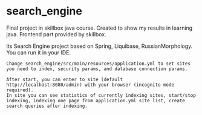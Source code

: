# search_engine
Final project in skillbox java course. Created to show my results in learning java.
Frontend part provided by skillbox.

Its Search Engine project based on Spring, Liquibase, RussianMorphology. You can run it in your IDE.

    Change search_engine/src/main/resources/application.yml to set sites you need to index, security params, and database connection params.
    
    After start, you can enter to site (default http://localhost:8080/admin) with your browser (incognito mode required). 
    In site you can see statistics of currently indexing sites, start/stop indexing, indexing one page from application.yml site list, create search queries after indexing. 
